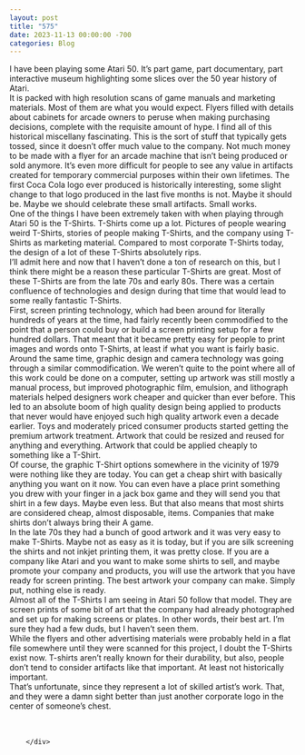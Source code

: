 ```yaml
---
layout: post
title: "575"
date: 2023-11-13 00:00:00 -700
categories: Blog
---
```


<div class="blog-content">
				<div class="paragraph"><span>I have been playing some Atari 50. It&rsquo;s part game, part documentary, part interactive museum highlighting some slices over the 50 year history of Atari.</span><br><span></span><span>It is packed with high resolution scans of game manuals and marketing materials. Most of them are what you would expect. Flyers filled with details about cabinets for arcade owners to peruse when making purchasing decisions, complete with the requisite amount of hype. I find all of this historical miscellany fascinating. This is the sort of stuff that typically gets tossed, since it doesn&rsquo;t offer much value to the company. Not much money to be made with a flyer for an arcade machine that isn&rsquo;t being produced or sold anymore. It&rsquo;s even more difficult for people to see any value in artifacts created for temporary commercial purposes within their own lifetimes. The first Coca Cola logo ever produced is historically interesting, some slight change to that logo produced in the last five months is not. Maybe it should be. Maybe we should celebrate these small artifacts. Small works.</span><br><span></span><span>One of the things I have been extremely taken with when playing through Atari 50 is the T-Shirts. T-Shirts come up a lot. Pictures of people wearing weird T-Shirts, stories of people making T-Shirts, and the company using T-Shirts as marketing material. Compared to most corporate T-Shirts today, the design of a lot of these T-Shirts absolutely rips.</span><br><span></span><span>I&rsquo;ll admit here and now that I haven&rsquo;t done a ton of research on this, but I think there might be a reason these particular T-Shirts are great. Most of these T-Shirts are from the late 70s and early 80s. There was a certain confluence of technologies and design during that time that would lead to some really fantastic T-Shirts.</span><br><span></span><span>First, screen printing technology, which had been around for literally hundreds of years at the time, had fairly recently been commodified to the point that a person could buy or build a screen printing setup for a few hundred dollars. That meant that it became pretty easy for people to print images and words onto T-Shirts, at least if what you want is fairly basic.</span><br><span></span><span>Around the same time, graphic design and camera technology was going through a similar commodification. We weren&rsquo;t quite to the point where all of this work could be done on a computer, setting up artwork was still mostly a manual process, but improved photographic film, emulsion, and lithograph materials helped designers work cheaper and quicker than ever before. This led to an absolute boom of high quality design being applied to products that never would have enjoyed such high quality artwork even a decade earlier. Toys and moderately priced consumer products started getting the premium artwork treatment. Artwork that could be resized and reused for anything and everything. Artwork that could be applied cheaply to something like a T-Shirt.</span><br><span></span><span>Of course, the graphic T-Shirt options somewhere in the vicinity of 1979 were nothing like they are today. You can get a cheap shirt with basically anything you want on it now. You can even have a place print something you drew with your finger in a jack box game and they will send you that shirt in a few days. Maybe even less. But that also means that most shirts are considered cheap, almost disposable, items. Companies that make shirts don&rsquo;t always bring their A game.</span><br><span></span><span>In the late 70s they had a bunch of good artwork and it was very easy to make T-Shirts. Maybe not as easy as it is today, but if you are silk screening the shirts and not inkjet printing them, it was pretty close. If you are a company like Atari and you want to make some shirts to sell, and maybe promote your company and products, you will use the artwork that you have ready for screen printing. The best artwork your company can make. Simply put, nothing else is ready.</span><br><span></span><span>Almost all of the T-Shirts I am seeing in Atari 50 follow that model. They are screen prints of some bit of art that the company had already photographed and set up for making screens or plates. In other words, their best art. I&rsquo;m sure they had a few duds, but I haven&rsquo;t seen them.</span><br><span></span><span>While the flyers and other advertising materials were probably held in a flat file somewhere until they were scanned for this project, I doubt the T-Shirts exist now. T-shirts aren&rsquo;t really known for their durability, but also, people don&rsquo;t tend to consider artifacts like that important. At least not historically important.</span><br><span></span><span>That&rsquo;s unfortunate, since they represent a lot of skilled artist&rsquo;s work. That, and they were a damn sight better than just another corporate logo in the center of someone&rsquo;s chest.</span><br><span></span><br>&#8203;<br></div>

		</div>
        
